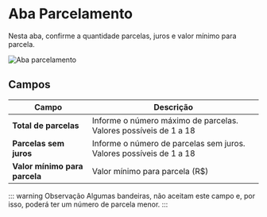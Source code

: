 # Aba Parcelamento

Nesta aba, confirme a quantidade parcelas, juros e valor mínimo para parcela.

![Aba parcelamento](/PagSeguro-Checkout-Transparente/assets/tab-installment.png#zoom)

## Campos

| Campo | Descrição |
| ----- | --------- |
| **Total de parcelas** | Informe o número máximo de parcelas. Valores possíveis de 1 a 18 |
| **Parcelas sem juros** | Informe o número de parcelas sem juros. Valores possíveis de 1 a 18 |
| **Valor mínimo para parcela** | Valor mínimo para parcela (R$) |

::: warning Observação
Algumas bandeiras, não aceitam este campo e, por isso, poderá ter um número de parcela menor.
:::